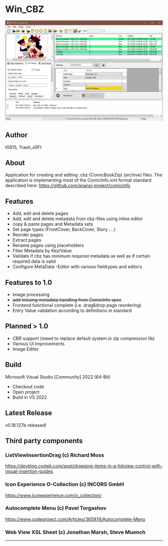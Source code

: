 # Win_CBZ

![Screenshot](/meta/Screenshot.png)

## Author

t0815, Trash_s0Ft

## About

Application for creating and editing .cbz (ComicBookZip)
(archive) files. The application is implementing most of the ComicInfo.xml format
standard described here: https://github.com/anansi-project/comicinfo

## Features

- Add, edit and delete pages
- Add, edit and delete metadata from cbz-files using inline editor
- copy & paste pages and Metadata sets
- Set page types (FrontCover, BackCover, Story ....)
- Reorder pages
- Extract pages
- Rename pages using placeholders
- Filter Metadata by Key/Value
- Validate if cbz has minimum required metadata as well as if certain required data is valid
- Configure MetaData -Editor with various fieldtypes and editors

## Features to 1.0

- Image processing
- ~~add missing metadata handling from ComicInfo spec~~
- Frontend functional complete (i.e. drag&drop page reordering)
- Entry Value validation according to definitions in standard

## Planned > 1.0

- CBR support (meed to replace default system.io zip compression lib)
- Various UI Improvements
- Image Editor

## Build

Microsoft Visual Studio [Community] 2022 (64-Bit) 

- Checkout code
- Open project
- Build in VS 2022

## Latest Release

v0.18.127b released!

## Third party components

### ListViewInsertionDrag (c) Richard Moss

https://devblog.cyotek.com/post/dragging-items-in-a-listview-control-with-visual-insertion-guides


### Icon Experience O-Collection (c) INCORS GmbH

https://www.iconexperience.com/o_collection/


### Autocomplete Menu (c) Pavel Torgashov

https://www.codeproject.com/Articles/365974/Autocomplete-Menu


### Web View XSL Sheet (c) Jonathan Marsh, Steve Muench



***
